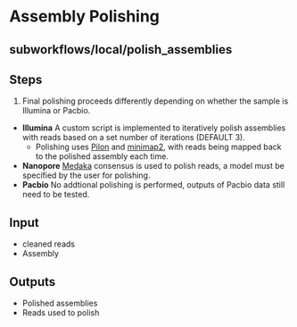 # Assembly Polishing

## subworkflows/local/polish_assemblies

## Steps
1. Final polishing proceeds differently depending on whether the sample is Illumina or Pacbio.

  - **Illumina** A custom script is implemented to iteratively polish assemblies with reads based on a set number of iterations (DEFAULT 3). 
     - Polishing uses [Pilon](https://github.com/broadinstitute/pilon) and [minimap2](https://github.com/lh3/minimap2), with reads being mapped back to the polished assembly each time.
  - **Nanopore** [Medaka](https://github.com/nanoporetech/medaka) consensus is used to polish reads, a model must be specified by the user for polishing.
  - **Pacbio** No addtional polishing is performed, outputs of Pacbio data still need to be tested.

## Input
- cleaned reads
- Assembly

## Outputs
- Polished assemblies
- Reads used to polish
